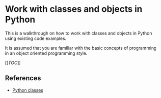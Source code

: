 Work with classes and objects in Python
=============================

This is a walkthrough on how to work with classes and objects in Python using existing code examples.

It is assumed that you are familiar with the basic concepts of programming in an object oriented programming style. 

[[_TOC_]]



References
-----------------------------

* [Python classes](https://docs.python.org/3/tutorial/classes.html#classes)
